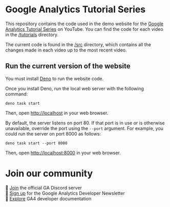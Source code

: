 # Google Analytics Tutorial Series

This repository contains the code used in the demo website for the
[Google Analytics Tutorial Series](https://www.youtube.com/watch?v=oJx9DpXtmAE&list=PLI5YfMzCfRtZ4bHJJDl_IJejxMwZFiBwz)
on YouTube. You can find the code for each video in the [/tutorials](/tutorials)
directory.

The current code is found in the [/src](/src) directory, which contains all the
changes made in each video up to the most recent video.

## Run the current version of the website

You must install [Deno](https://deno.land) to run the website code.

Once you install Deno, run the local web server with the following command:

```
deno task start
```

Then, open <http://localhost> in your web browser.

By default, the server listens on port 80. If that port is in use or is
otherwise unavailable, override the port using the `--port` argument.  For
example, you could run the server on port 8000 as follows:

```
deno task start --port 8000
```

Then, open <http://localhost:8000> in your web browser.

# Join our community

💬 [Join](https://discord.gg/65mah7ZZsG) the official GA Discord server\
📝 [Sign up](https://groups.google.com/g/google-analytics-developer-newsletter)
for the Google Analytics Developer Newsletter\
📄 [Explore](https://developers.google.com/analytics/) GA4 developer
documentation

